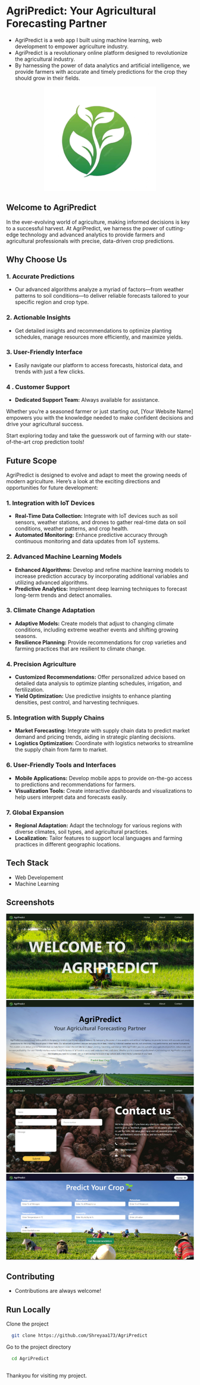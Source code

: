 # AgriPredict: Your Agricultural Forecasting Partner
* AgriPredict is a web app I built using machine learning, web development to empower agriculture industry.
* AgriPredict is a revolutionary online platform designed to revolutionize the agricultural industry.
* By harnessing the power of data analytics and artificial intelligence, we provide farmers with accurate and timely predictions for the crop they should grow in their fields.
<p align="center">
  <img src="https://github.com/Shreyaa173/AgriPredict/blob/master/static/logo.png" alt="Logo" width="300" />
</p>



## Welcome to AgriPredict
In the ever-evolving world of agriculture, making informed decisions is key to a successful harvest. At AgriPredict, we harness the power of cutting-edge technology and advanced analytics to provide farmers and agricultural professionals with precise, data-driven crop predictions.
## Why Choose Us

### 1. Accurate Predictions
- Our advanced algorithms analyze a myriad of factors—from weather patterns to soil conditions—to deliver reliable forecasts tailored to your specific region and crop type.

### 2. Actionable Insights
- Get detailed insights and recommendations to optimize planting schedules, manage resources more efficiently, and maximize yields.

### 3. User-Friendly Interface
- Easily navigate our platform to access forecasts, historical data, and trends with just a few clicks.

### 4 . Customer Support
- **Dedicated Support Team:** Always available for assistance.
  
Whether you’re a seasoned farmer or just starting out, [Your Website Name] empowers you with the knowledge needed to make confident decisions and drive your agricultural success.

Start exploring today and take the guesswork out of farming with our state-of-the-art crop prediction tools!

## Future Scope

AgriPredict is designed to evolve and adapt to meet the growing needs of modern agriculture. Here’s a look at the exciting directions and opportunities for future development:

### 1. Integration with IoT Devices
- **Real-Time Data Collection:** Integrate with IoT devices such as soil sensors, weather stations, and drones to gather real-time data on soil conditions, weather patterns, and crop health.
- **Automated Monitoring:** Enhance predictive accuracy through continuous monitoring and data updates from IoT systems.

### 2. Advanced Machine Learning Models
- **Enhanced Algorithms:** Develop and refine machine learning models to increase prediction accuracy by incorporating additional variables and utilizing advanced algorithms.
- **Predictive Analytics:** Implement deep learning techniques to forecast long-term trends and detect anomalies.

### 3. Climate Change Adaptation
- **Adaptive Models:** Create models that adjust to changing climate conditions, including extreme weather events and shifting growing seasons.
- **Resilience Planning:** Provide recommendations for crop varieties and farming practices that are resilient to climate change.

### 4. Precision Agriculture
- **Customized Recommendations:** Offer personalized advice based on detailed data analysis to optimize planting schedules, irrigation, and fertilization.
- **Yield Optimization:** Use predictive insights to enhance planting densities, pest control, and harvesting techniques.

### 5. Integration with Supply Chains
- **Market Forecasting:** Integrate with supply chain data to predict market demand and pricing trends, aiding in strategic planting decisions.
- **Logistics Optimization:** Coordinate with logistics networks to streamline the supply chain from farm to market.

### 6. User-Friendly Tools and Interfaces
- **Mobile Applications:** Develop mobile apps to provide on-the-go access to predictions and recommendations for farmers.
- **Visualization Tools:** Create interactive dashboards and visualizations to help users interpret data and forecasts easily.

### 7. Global Expansion
- **Regional Adaptation:** Adapt the technology for various regions with diverse climates, soil types, and agricultural practices.
- **Localization:** Tailor features to support local languages and farming practices in different geographic locations.

## Tech Stack

- Web Developement
- Machine Learning

## Screenshots

![App Screenshot](https://github.com/Shreyaa173/AgriPredict/blob/master/static/ss1.png)
![App Screenshot](https://github.com/Shreyaa173/AgriPredict/blob/master/static/ss2.png)
![App Screenshot](https://github.com/Shreyaa173/AgriPredict/blob/master/static/ss3.png)
![App Screenshot](https://github.com/Shreyaa173/AgriPredict/blob/master/static/ss4.png)


## Contributing

- Contributions are always welcome!  

## Run Locally

Clone the project

```bash
  git clone https://github.com/Shreyaa173/AgriPredict
```

Go to the project directory

```bash
  cd AgriPredict
```

##
Thankyou for visiting my project. 
